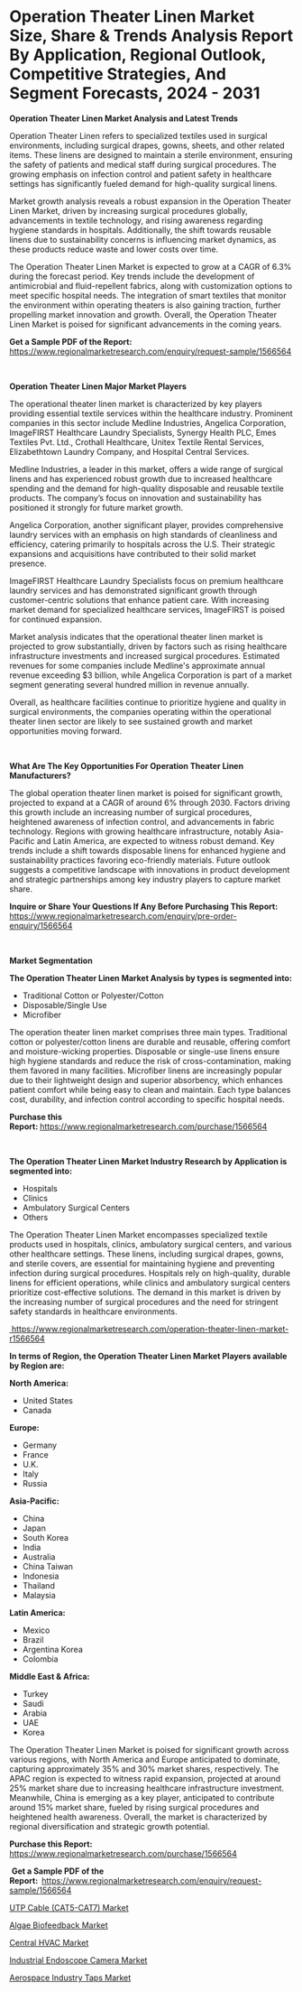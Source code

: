 <p><h1>Operation Theater Linen Market Size, Share & Trends Analysis Report By Application, Regional Outlook, Competitive Strategies, And Segment Forecasts, 2024 - 2031</h1></p><p><strong>Operation Theater Linen Market Analysis and Latest Trends</strong></p>
<p><p>Operation Theater Linen refers to specialized textiles used in surgical environments, including surgical drapes, gowns, sheets, and other related items. These linens are designed to maintain a sterile environment, ensuring the safety of patients and medical staff during surgical procedures. The growing emphasis on infection control and patient safety in healthcare settings has significantly fueled demand for high-quality surgical linens.</p><p>Market growth analysis reveals a robust expansion in the Operation Theater Linen Market, driven by increasing surgical procedures globally, advancements in textile technology, and rising awareness regarding hygiene standards in hospitals. Additionally, the shift towards reusable linens due to sustainability concerns is influencing market dynamics, as these products reduce waste and lower costs over time.</p><p>The Operation Theater Linen Market is expected to grow at a CAGR of 6.3% during the forecast period. Key trends include the development of antimicrobial and fluid-repellent fabrics, along with customization options to meet specific hospital needs. The integration of smart textiles that monitor the environment within operating theaters is also gaining traction, further propelling market innovation and growth. Overall, the Operation Theater Linen Market is poised for significant advancements in the coming years.</p></p>
<p><strong>Get a Sample PDF of the Report:&nbsp;</strong> <a href="https://www.regionalmarketresearch.com/enquiry/request-sample/1566564">https://www.regionalmarketresearch.com/enquiry/request-sample/1566564</a></p>
<p>&nbsp;</p>
<p><strong>Operation Theater Linen Major Market Players</strong></p>
<p><p>The operational theater linen market is characterized by key players providing essential textile services within the healthcare industry. Prominent companies in this sector include Medline Industries, Angelica Corporation, ImageFIRST Healthcare Laundry Specialists, Synergy Health PLC, Emes Textiles Pvt. Ltd., Crothall Healthcare, Unitex Textile Rental Services, Elizabethtown Laundry Company, and Hospital Central Services.</p><p>Medline Industries, a leader in this market, offers a wide range of surgical linens and has experienced robust growth due to increased healthcare spending and the demand for high-quality disposable and reusable textile products. The company’s focus on innovation and sustainability has positioned it strongly for future market growth.</p><p>Angelica Corporation, another significant player, provides comprehensive laundry services with an emphasis on high standards of cleanliness and efficiency, catering primarily to hospitals across the U.S. Their strategic expansions and acquisitions have contributed to their solid market presence.</p><p>ImageFIRST Healthcare Laundry Specialists focus on premium healthcare laundry services and has demonstrated significant growth through customer-centric solutions that enhance patient care. With increasing market demand for specialized healthcare services, ImageFIRST is poised for continued expansion.</p><p>Market analysis indicates that the operational theater linen market is projected to grow substantially, driven by factors such as rising healthcare infrastructure investments and increased surgical procedures. Estimated revenues for some companies include Medline's approximate annual revenue exceeding $3 billion, while Angelica Corporation is part of a market segment generating several hundred million in revenue annually.</p><p>Overall, as healthcare facilities continue to prioritize hygiene and quality in surgical environments, the companies operating within the operational theater linen sector are likely to see sustained growth and market opportunities moving forward.</p></p>
<p>&nbsp;</p>
<p><strong>What Are The Key Opportunities For Operation Theater Linen Manufacturers?</strong></p>
<p><p>The global operation theater linen market is poised for significant growth, projected to expand at a CAGR of around 6% through 2030. Factors driving this growth include an increasing number of surgical procedures, heightened awareness of infection control, and advancements in fabric technology. Regions with growing healthcare infrastructure, notably Asia-Pacific and Latin America, are expected to witness robust demand. Key trends include a shift towards disposable linens for enhanced hygiene and sustainability practices favoring eco-friendly materials. Future outlook suggests a competitive landscape with innovations in product development and strategic partnerships among key industry players to capture market share.</p></p>
<p><strong>Inquire or Share Your Questions If Any Before Purchasing This Report:</strong> <a href="https://www.regionalmarketresearch.com/enquiry/pre-order-enquiry/1566564">https://www.regionalmarketresearch.com/enquiry/pre-order-enquiry/1566564</a></p>
<p>&nbsp;</p>
<p><strong>Market Segmentation</strong></p>
<p><strong>The Operation Theater Linen Market Analysis by types is segmented into:</strong></p>
<p><ul><li>Traditional Cotton or Polyester/Cotton</li><li>Disposable/Single Use</li><li>Microfiber</li></ul></p>
<p><p>The operation theater linen market comprises three main types. Traditional cotton or polyester/cotton linens are durable and reusable, offering comfort and moisture-wicking properties. Disposable or single-use linens ensure high hygiene standards and reduce the risk of cross-contamination, making them favored in many facilities. Microfiber linens are increasingly popular due to their lightweight design and superior absorbency, which enhances patient comfort while being easy to clean and maintain. Each type balances cost, durability, and infection control according to specific hospital needs.</p></p>
<p><strong>Purchase this Report:&nbsp;</strong><a href="https://www.regionalmarketresearch.com/purchase/1566564">https://www.regionalmarketresearch.com/purchase/1566564</a></p>
<p>&nbsp;</p>
<p><strong>The Operation Theater Linen Market Industry Research by Application is segmented into:</strong></p>
<p><ul><li>Hospitals</li><li>Clinics</li><li>Ambulatory Surgical Centers</li><li>Others</li></ul></p>
<p><p>The Operation Theater Linen Market encompasses specialized textile products used in hospitals, clinics, ambulatory surgical centers, and various other healthcare settings. These linens, including surgical drapes, gowns, and sterile covers, are essential for maintaining hygiene and preventing infection during surgical procedures. Hospitals rely on high-quality, durable linens for efficient operations, while clinics and ambulatory surgical centers prioritize cost-effective solutions. The demand in this market is driven by the increasing number of surgical procedures and the need for stringent safety standards in healthcare environments.</p></p>
<p><a href="https://www.regionalmarketresearch.com/operation-theater-linen-market-r1566564">&nbsp;https://www.regionalmarketresearch.com/operation-theater-linen-market-r1566564</a></p>
<p><strong>In terms of Region, the Operation Theater Linen Market Players available by Region are:</strong></p>
<p>
    <p> <strong> North America: </strong>
        <ul>
            <li>United States</li>
            <li>Canada</li>
        </ul>
        </p> 
    <p> <strong> Europe: </strong>
        <ul>
            <li>Germany</li>
            <li>France</li>
            <li>U.K.</li>
            <li>Italy</li>
            <li>Russia</li>
        </ul>
        </p> 
    <p> <strong> Asia-Pacific: </strong>
        <ul>
            <li>China</li>
            <li>Japan</li>
            <li>South Korea</li>
            <li>India</li>
            <li>Australia</li>
            <li>China Taiwan</li>
            <li>Indonesia</li>
            <li>Thailand</li>
            <li>Malaysia</li>
        </ul>
        </p> 
    <p> <strong> Latin America: </strong>
        <ul>
            <li>Mexico</li>
            <li>Brazil</li>
            <li>Argentina Korea</li>
            <li>Colombia</li>
        </ul>
        </p> 
    <p> <strong> Middle East & Africa: </strong>
        <ul>
            <li>Turkey</li>
            <li>Saudi</li>
            <li>Arabia</li>
            <li>UAE</li>
            <li>Korea</li>
        </ul>
    </p>
    </p>
<p><p>The Operation Theater Linen Market is poised for significant growth across various regions, with North America and Europe anticipated to dominate, capturing approximately 35% and 30% market shares, respectively. The APAC region is expected to witness rapid expansion, projected at around 25% market share due to increasing healthcare infrastructure investment. Meanwhile, China is emerging as a key player, anticipated to contribute around 15% market share, fueled by rising surgical procedures and heightened health awareness. Overall, the market is characterized by regional diversification and strategic growth potential.</p></p>
<p><strong>Purchase this Report: </strong><a href="https://www.regionalmarketresearch.com/purchase/1566564">https://www.regionalmarketresearch.com/purchase/1566564</a></p>
<p>&nbsp;<strong>Get a Sample PDF of the Report:&nbsp;&nbsp;</strong><a href="https://www.regionalmarketresearch.com/enquiry/request-sample/1566564">https://www.regionalmarketresearch.com/enquiry/request-sample/1566564</a></p>
<p><strong></strong></p>
<p><p><a href="https://issuu.com/reportprime-2/docs/utp-cable-cat5-cat7-market-size-203_e68d4674ef2724">UTP Cable (CAT5-CAT7) Market</a></p><p><a href="https://github.com/NancyAlvarado586/Market-Research-Report-List-1/blob/main/algae-biofeedback-market.md">Algae Biofeedback Market</a></p><p><a href="https://issuu.com/reportprime-2/docs/central-hvac-market-size-2030.pptx_c50fc239145e62">Central HVAC Market</a></p><p><a href="https://www.linkedin.com/pulse/industrial-endoscope-camera-market-global-regional-analysis-ze2pc?trackingId=05Tp%2Fy3oQ5WHnkP%2BbPSXBg%3D%3D">Industrial Endoscope Camera Market</a></p><p><a href="https://medium.com/@mpridptk68/future-of-innovation-global-aerospace-industry-taps-market-growth-and-opportunities-2024-2031-11d7c1234305?postPublishedType=repub">Aerospace Industry Taps Market</a></p></p>